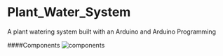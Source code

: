 # Plant_Water_System
A plant watering system built with an Arduino and Arduino Programming

####Components
![components](Components.jpg)
